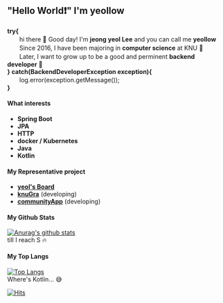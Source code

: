 ## "Hello World:heavy_exclamation_mark:" I'm yeollow 

__try{__ \
　　hi there 👋 Good day! I'm __jeong yeol Lee__ and you can call me __yeollow__ \
　　Since 2016, I have been majoring in __computer science__ at KNU :school: \
　　Later, I want to grow up to be a good and perminent __backend developer__ :necktie: \
__} catch(BackendDeveloperException exception){__ \
　　log.error(exception.getMessage()); \
__}__


#### What interests
- __Spring Boot__
- __JPA__
- __HTTP__
- __docker / Kubernetes__
- __Java__
- __Kotlin__


#### My Representative project
- __[yeol's Board](https://github.com/yeollow/springStarter)__
- __[knuGra](https://github.com/yeollow/knugra-spring)__ (developing)
- __[communityApp](https://github.com/403-gallery-gongsung/community-app)__ (developing)


#### My Github Stats
[![Anurag's github stats](https://github-readme-stats.vercel.app/api?username=yeollow)](https://github.com/anuraghazra/github-readme-stats) \
till I reach S :fire:


#### My Top Langs
[![Top Langs](https://github-readme-stats.vercel.app/api/top-langs/?username=yeollow&layout=compact)](https://github.com/anuraghazra/github-readme-stats) \
Where's Kotlin... :sweat_smile:


[![Hits](https://hits.seeyoufarm.com/api/count/incr/badge.svg?url=https%3A%2F%2Fgithub.com%2Fgon125%2Fhit-counter&count_bg=%2379C83D&title_bg=%23555555&icon=&icon_color=%23E7E7E7&title=hits&edge_flat=false)](https://hits.seeyoufarm.com)
